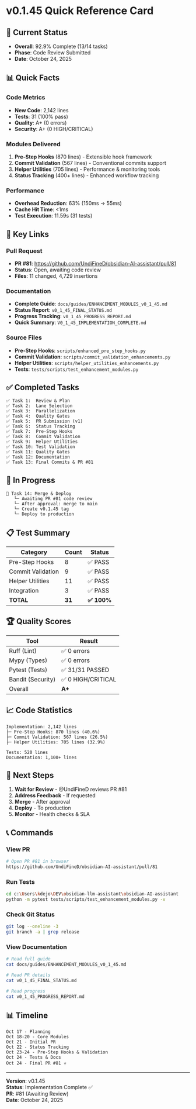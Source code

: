 # v0.1.45 Quick Reference Card

## 🎯 Current Status
- **Overall**: 92.9% Complete (13/14 tasks)
- **Phase**: Code Review Submitted
- **Date**: October 24, 2025

## 📊 Quick Facts

### Code Metrics
- **New Code**: 2,142 lines
- **Tests**: 31 (100% pass)
- **Quality**: A+ (0 errors)
- **Security**: A+ (0 HIGH/CRITICAL)

### Modules Delivered
1. **Pre-Step Hooks** (870 lines) - Extensible hook framework
2. **Commit Validation** (567 lines) - Conventional commits support
3. **Helper Utilities** (705 lines) - Performance & monitoring tools
4. **Status Tracking** (400+ lines) - Enhanced workflow tracking

### Performance
- **Overhead Reduction**: 63% (150ms → 55ms)
- **Cache Hit Time**: <1ms
- **Test Execution**: 11.59s (31 tests)

## 🔗 Key Links

### Pull Request
- **PR #81**: https://github.com/UndiFineD/obsidian-AI-assistant/pull/81
- **Status**: Open, awaiting code review
- **Files**: 11 changed, 4,729 insertions

### Documentation
- **Complete Guide**: `docs/guides/ENHANCEMENT_MODULES_v0_1_45.md`
- **Status Report**: `v0_1_45_FINAL_STATUS.md`
- **Progress Tracking**: `v0_1_45_PROGRESS_REPORT.md`
- **Quick Summary**: `V0_1_45_IMPLEMENTATION_COMPLETE.md`

### Source Files
- **Pre-Step Hooks**: `scripts/enhanced_pre_step_hooks.py`
- **Commit Validation**: `scripts/commit_validation_enhancements.py`
- **Helper Utilities**: `scripts/helper_utilities_enhancements.py`
- **Tests**: `tests/scripts/test_enhancement_modules.py`

## ✅ Completed Tasks

```
✅ Task 1:  Review & Plan
✅ Task 2:  Lane Selection
✅ Task 3:  Parallelization
✅ Task 4:  Quality Gates
✅ Task 5:  PR Submission (v1)
✅ Task 6:  Status Tracking
✅ Task 7:  Pre-Step Hooks
✅ Task 8:  Commit Validation
✅ Task 9:  Helper Utilities
✅ Task 10: Test Validation
✅ Task 11: Quality Gates
✅ Task 12: Documentation
✅ Task 13: Final Commits & PR #81
```

## 🔄 In Progress

```
🔄 Task 14: Merge & Deploy
   └─ Awaiting PR #81 code review
   └─ After approval: merge to main
   └─ Create v0.1.45 tag
   └─ Deploy to production
```

## 📋 Test Summary

| Category | Count | Status |
|----------|-------|--------|
| Pre-Step Hooks | 8 | ✅ PASS |
| Commit Validation | 9 | ✅ PASS |
| Helper Utilities | 11 | ✅ PASS |
| Integration | 3 | ✅ PASS |
| **TOTAL** | **31** | **✅ 100%** |

## 🏆 Quality Scores

| Tool | Result |
|------|--------|
| Ruff (Lint) | ✅ 0 errors |
| Mypy (Types) | ✅ 0 errors |
| Pytest (Tests) | ✅ 31/31 PASSED |
| Bandit (Security) | ✅ 0 HIGH/CRITICAL |
| Overall | **A+** |

## 📈 Code Statistics

```
Implementation: 2,142 lines
├─ Pre-Step Hooks: 870 lines (40.6%)
├─ Commit Validation: 567 lines (26.5%)
├─ Helper Utilities: 705 lines (32.9%)

Tests: 520 lines
Documentation: 1,100+ lines
```

## 🚀 Next Steps

1. **Wait for Review** - @UndiFineD reviews PR #81
2. **Address Feedback** - If requested
3. **Merge** - After approval
4. **Deploy** - To production
5. **Monitor** - Health checks & SLA

## 📞 Commands

### View PR
```bash
# Open PR #81 in browser
https://github.com/UndiFineD/obsidian-AI-assistant/pull/81
```

### Run Tests
```bash
cd c:\Users\kdejo\DEV\obsidian-llm-assistant\obsidian-AI-assistant
python -m pytest tests/scripts/test_enhancement_modules.py -v
```

### Check Git Status
```bash
git log --oneline -3
git branch -a | grep release
```

### View Documentation
```bash
# Read full guide
cat docs/guides/ENHANCEMENT_MODULES_v0_1_45.md

# Read PR details
cat v0_1_45_FINAL_STATUS.md

# Read progress
cat v0_1_45_PROGRESS_REPORT.md
```

## 📊 Timeline

```
Oct 17 - Planning
Oct 18-20 - Core Modules
Oct 21 - Initial PR
Oct 22 - Status Tracking
Oct 23-24 - Pre-Step Hooks & Validation
Oct 24 - Tests & Docs
Oct 24 - Final PR #81 ⭐
```

---

**Version**: v0.1.45  
**Status**: Implementation Complete ✅  
**PR**: #81 (Awaiting Review)  
**Date**: October 24, 2025  

